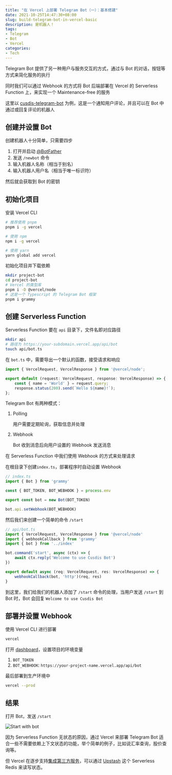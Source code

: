 ```yaml
---
title: "在 Vercel 上部署 Telegram Bot（一）：基本搭建"
date: 2021-10-25T14:47:30+08:00
slug: build-telegram-bot-in-vercel-basic
description: 是机器人！
tags:
- Telegram
- Bot
- Vercel
categories:
- Tech
---
```


Telegram Bot 提供了另一种用户与服务交互的方式，通过与 Bot 的对话，按钮等方式来简化服务的执行

同时我们可以通过 Webhook 的方式将 Bot 后端部署在 Vercel 的 Serverless Function 上，来实现一个 Maintenance-free 的服务

这里以 [cusdis-telegram-bot](https://github.com/WingLim/cusdsi-telegram-bot) 为例，这是一个通知用户评论，并且可以在 Bot 中通过或回复评论的机器人

## 创建并设置 Bot

创建机器人十分简单，只需要四步

1. 打开并启动 [@BotFather](https://t.me/BotFather)
2. 发送 `/newbot` 命令
3. 输入机器人名称（相当于别名）
4. 输入机器人用户名（相当于唯一标识符）

然后就会获取到 Bot 的密钥

## 初始化项目

安装 Vercel CLI

```bash
# 推荐使用 pnpm
pnpm i -g vercel

# 使用 npm
npm i -g vercel

# 使用 yarn
yarn global add vercel
```

初始化项目并下载依赖

```bash
mkdir project-bot
cd project-bot
# Vercel 的类型库
pnpm i -D @vercel/node
# 这是一个 Typescript 的 Telegram Bot 框架
pnpm i grammy
```

## 创建 Serverless Function

Serverless Function 要在 `api` 目录下，文件名即对应路径

```bash
mkdir api
# 路径为 https://your-subdomain.vercel.app/api/bot
touch api/bot.ts
```

在 `bot.ts` 中，需要导出一个默认的函数，接受请求和响应

```ts
import { VercelRequest, VercelResponse } from '@vercel/node';

export default (request: VercelRequest, response: VercelResponse) => {
	const { name = 'World' } = request.query;
	response.status(200).send(`Hello ${name}!`);
};
```

Telegram Bot 有两种模式：
1. Polling
	
	用户需要定期轮询，获取信息并处理
2. Webhook
	
	Bot 收到消息后向用户设置的 Webhook 发送消息

在 Serverless Function 中我们使用 Webhook 的方式来处理请求

在根目录下创建`index.ts`，部署程序时自动设置 Webhook

```ts
// index.ts
import { Bot } from 'grammy'

const { BOT_TOKEN, BOT_WEBHOOK } = process.env

export const bot = new Bot(BOT_TOKEN)

bot.api.setWebhook(BOT_WEBHOOK)
```

然后我们来创建一个简单的命令 `/start`

```ts
// api/bot.ts
import { VercelRequest, VercelResponse } from '@vercel/node'
import { webhookCallback } from 'grammy'
import { bot } from '../index'

bot.command('start', async (ctx) => {
    await ctx.reply('Welcome to use Cusdis Bot')
})

export default async (req: VercelRequest, res: VercelResponse) => {
    webhookCallback(bot, 'http')(req, res)
}

```

到这里，我们给我们的机器人添加了 `/start` 命令的处理，当用户发送 `/start` 到 Bot 时，Bot 会回复 `Welcome to use Cusdis Bot`

## 部署并设置 Webhook

使用 Vercel CLI 进行部署

```bash
vercel
```

打开 [dashboard](https://vercel.com/dashboard)，设置项目的环境变量

1. `BOT_TOKEN`
2. `BOT_WEBHOOK`: `https://your-project-name.vercel.app/api/bot`

最后部署到生产环境中

```bash
vercel --prod
```

## 结果

打开 Bot，发送 `/start`

![Start with bot](https://cdn.jsdelivr.net/gh/WingLim/winglim.github.io@hugo/static/images/cusdis-bot-start.jpeg)

因为 Serverless Function 无状态的原因，通过 Vercel 来部署 Telegram Bot 适合一些不需要依赖上下文状态的功能，举个简单的例子，比如说汇率查询，股价查询等。

但 Vercel 在逐步支持[集成第三方服务](https://vercel.com/integrations)，可以通过 [Upstash](https://vercel.com/integrations/upstash) 这个 Serverless Redis 来读写状态。
